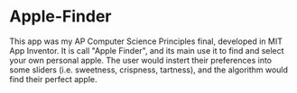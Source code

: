 # Apple-Finder
This app was my AP Computer Science Principles final, developed in MIT App Inventor. It is call "Apple Finder", and its main use it to find and select your own personal apple. The user would instert their preferences into some sliders (i.e. sweetness, crispness, tartness), and the algorithm would find their perfect apple. 
